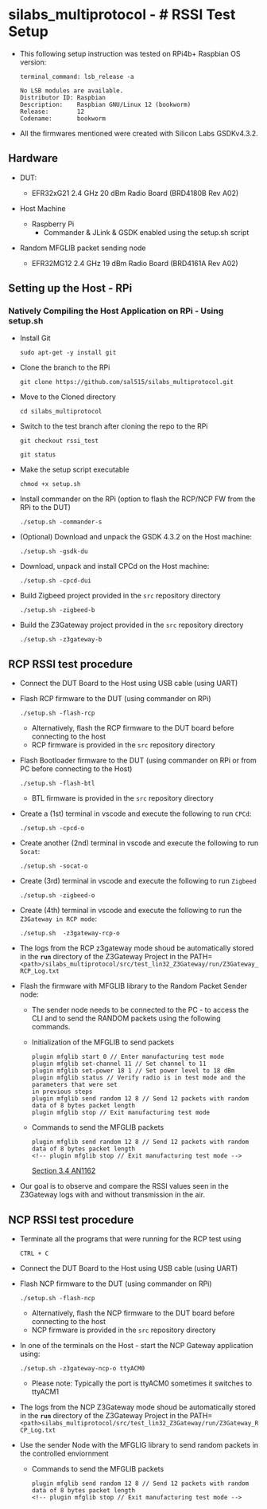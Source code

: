 # silabs_multiprotocol - # RSSI Test Setup

- This following setup instruction was tested on RPi4b+ Raspbian OS version:

    ```text
    terminal_command: lsb_release -a
    
    No LSB modules are available.
    Distributor ID: Raspbian
    Description:    Raspbian GNU/Linux 12 (bookworm)
    Release:        12
    Codename:       bookworm
    ```

- All the firmwares mentioned were created with Silicon Labs GSDKv4.3.2.

## Hardware

- DUT:
  - EFR32xG21 2.4 GHz 20 dBm Radio Board (BRD4180B Rev A02)
  
- Host Machine
  - Raspberry Pi
    - Commander & JLink & GSDK enabled using the setup.sh script

- Random MFGLIB packet sending node
  - EFR32MG12 2.4 GHz 19 dBm Radio Board (BRD4161A Rev A02)

## Setting up the Host - RPi

### Natively Compiling the Host Application on RPi - Using setup.sh

- Install Git

  `sudo apt-get -y install git`

- Clone the branch to the RPi

  `git clone https://github.com/sal515/silabs_multiprotocol.git`

- Move to the Cloned directory

  `cd silabs_multiprotocol`

- Switch to the test branch after cloning the repo to the RPi
  
  `git checkout rssi_test`

  `git status`

- Make the setup script executable

   `chmod +x setup.sh`

- Install commander on the RPi (option to flash the RCP/NCP FW from the RPi to the DUT)

  `./setup.sh -commander-s`

- (Optional) Download and unpack the GSDK 4.3.2 on the Host machine:
  
  `./setup.sh -gsdk-du`

- Download, unpack and install CPCd on the Host machine:

    `./setup.sh -cpcd-dui`

- Build Zigbeed project provided in the `src` repository directory

  `./setup.sh -zigbeed-b`

- Build the Z3Gateway project provided in the `src` repository directory

   `./setup.sh -z3gateway-b`

## RCP RSSI test procedure

- Connect the DUT Board to the Host using USB cable (using UART)

- Flash RCP firmware to the DUT (using commander on RPi)

    `./setup.sh -flash-rcp`

  - Alternatively, flash the RCP firmware to the DUT board before connecting to the host
  - RCP firmware is provided in the `src` repository directory

- Flash Bootloader firmware to the DUT (using commander on RPi or from PC before connecting to the Host)
  
  `./setup.sh -flash-btl`
  
  - BTL firmware is provided in the `src` repository directory

- Create a (1st) terminal in vscode and execute the following to run `CPCd`:
  
  `./setup.sh -cpcd-o`

- Create another (2nd) terminal in vscode and execute the following to run `Socat`:

  `./setup.sh -socat-o`

- Create (3rd) terminal in vscode and execute the following to run `Zigbeed`

  `./setup.sh -zigbeed-o`

- Create (4th) terminal in vscode and execute the following to run the `Z3Gateway in RCP mode`:

  `./setup.sh  -z3gateway-rcp-o`

- The logs from the RCP z3gateway mode shoud be automatically stored in the **`run`** directory of the Z3Gateway Project in the PATH=`<path>/silabs_multiprotocol/src/test_lin32_Z3Gateway/run/Z3Gateway_RCP_Log.txt`

- Flash the firmware with MFGLIB library to the Random Packet Sender node:
  - The sender node needs to be connected to the PC - to access the CLI and to send the RANDOM packets using the following commands.
  
  - Initialization of the MFGLIB to send packets

    ```text
    plugin mfglib start 0 // Enter manufacturing test mode
    plugin mfglib set-channel 11 // Set channel to 11
    plugin mfglib set-power 18 1 // Set power level to 18 dBm
    plugin mfglib status // Verify radio is in test mode and the parameters that were set
    in previous steps
    plugin mfglib send random 12 8 // Send 12 packets with random data of 8 bytes packet length
    plugin mfglib stop // Exit manufacturing test mode
    ```

  - Commands to send the MFGLIB packets

    ```text
    plugin mfglib send random 12 8 // Send 12 packets with random data of 8 bytes packet length
    <!-- plugin mfglib stop // Exit manufacturing test mode -->
    ```

    [Section 3.4 AN1162](https://www.silabs.com/documents/public/application-notes/an1162-using-manufacturing-library.pdf)

- Our goal is to observe and compare the RSSI values seen in the Z3Gateway logs with and without transmission in the air.

## NCP RSSI test procedure

- Terminate all the programs that were running for the RCP test using

   `CTRL + C`

- Connect the DUT Board to the Host using USB cable (using UART)

- Flash NCP firmware to the DUT (using commander on RPi)

    `./setup.sh -flash-ncp`

  - Alternatively, flash the NCP firmware to the DUT board before connecting to the host
  - NCP firmware is provided in the `src` repository directory

- In one of the terminals on the Host - start the NCP Gateway application using:

  `./setup.sh -z3gateway-ncp-o ttyACM0`

  - Please note: Typically the port is ttyACM0 sometimes it switches to ttyACM1

- The logs from the NCP Z3Gateway mode shoud be automatically stored in the **`run`** directory of the Z3Gateway Project in the PATH=`<path>silabs_multiprotocol/src/test_lin32_Z3Gateway/run/Z3Gateway_RCP_Log.txt`

- Use the sender Node with the MFGLIG library to send random packets in the controlled enviornment
  - Commands to send the MFGLIB packets

    ```text
    plugin mfglib send random 12 8 // Send 12 packets with random data of 8 bytes packet length
    <!-- plugin mfglib stop // Exit manufacturing test mode -->
    ```
